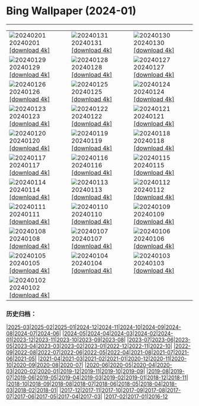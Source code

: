 # Bing Wallpaper (2024-01)
**************

<table><tr><td><img class="wallpaper" src="https://www.bing.com/th?id=OHR.DevetashkaCave_JA-JP9707792334_1920x1080.jpg" alt="20240201"> 20240201 <a href="https://www.bing.com/th?id=OHR.DevetashkaCave_JA-JP9707792334_UHD.jpg">[download 4k]</a></td><td><img class="wallpaper" src="https://www.bing.com/th?id=OHR.ZebraMother_JA-JP9484568475_1920x1080.jpg" alt="20240131"> 20240131 <a href="https://www.bing.com/th?id=OHR.ZebraMother_JA-JP9484568475_UHD.jpg">[download 4k]</a></td><td><img class="wallpaper" src="https://www.bing.com/th?id=OHR.AlbaceteSpain_JA-JP9272536909_1920x1080.jpg" alt="20240130"> 20240130 <a href="https://www.bing.com/th?id=OHR.AlbaceteSpain_JA-JP9272536909_UHD.jpg">[download 4k]</a></td></tr><tr><td><img class="wallpaper" src="https://www.bing.com/th?id=OHR.GollingerFalls_JA-JP9041099728_1920x1080.jpg" alt="20240129"> 20240129 <a href="https://www.bing.com/th?id=OHR.GollingerFalls_JA-JP9041099728_UHD.jpg">[download 4k]</a></td><td><img class="wallpaper" src="https://www.bing.com/th?id=OHR.ChannelOutback_JA-JP8591978293_1920x1080.jpg" alt="20240128"> 20240128 <a href="https://www.bing.com/th?id=OHR.ChannelOutback_JA-JP8591978293_UHD.jpg">[download 4k]</a></td><td><img class="wallpaper" src="https://www.bing.com/th?id=OHR.WinterCarnival_JA-JP8320595671_1920x1080.jpg" alt="20240127"> 20240127 <a href="https://www.bing.com/th?id=OHR.WinterCarnival_JA-JP8320595671_UHD.jpg">[download 4k]</a></td></tr><tr><td><img class="wallpaper" src="https://www.bing.com/th?id=OHR.HawkOwl_JA-JP5530639554_1920x1080.jpg" alt="20240126"> 20240126 <a href="https://www.bing.com/th?id=OHR.HawkOwl_JA-JP5530639554_UHD.jpg">[download 4k]</a></td><td><img class="wallpaper" src="https://www.bing.com/th?id=OHR.DwynwensDay_JA-JP1767839645_1920x1080.jpg" alt="20240125"> 20240125 <a href="https://www.bing.com/th?id=OHR.DwynwensDay_JA-JP1767839645_UHD.jpg">[download 4k]</a></td><td><img class="wallpaper" src="https://www.bing.com/th?id=OHR.IcelandBeach_JA-JP1317464051_1920x1080.jpg" alt="20240124"> 20240124 <a href="https://www.bing.com/th?id=OHR.IcelandBeach_JA-JP1317464051_UHD.jpg">[download 4k]</a></td></tr><tr><td><img class="wallpaper" src="https://www.bing.com/th?id=OHR.MaldivesAtolls_JA-JP0994970307_1920x1080.jpg" alt="20240123"> 20240123 <a href="https://www.bing.com/th?id=OHR.MaldivesAtolls_JA-JP0994970307_UHD.jpg">[download 4k]</a></td><td><img class="wallpaper" src="https://www.bing.com/th?id=OHR.SantaCruzSunrise_JA-JP5594322328_1920x1080.jpg" alt="20240122"> 20240122 <a href="https://www.bing.com/th?id=OHR.SantaCruzSunrise_JA-JP5594322328_UHD.jpg">[download 4k]</a></td><td><img class="wallpaper" src="https://www.bing.com/th?id=OHR.SquirrelNetherlands_JA-JP9623906743_1920x1080.jpg" alt="20240121"> 20240121 <a href="https://www.bing.com/th?id=OHR.SquirrelNetherlands_JA-JP9623906743_UHD.jpg">[download 4k]</a></td></tr><tr><td><img class="wallpaper" src="https://www.bing.com/th?id=OHR.Daikan2024_JA-JP9341510234_1920x1080.jpg" alt="20240120"> 20240120 <a href="https://www.bing.com/th?id=OHR.Daikan2024_JA-JP9341510234_UHD.jpg">[download 4k]</a></td><td><img class="wallpaper" src="https://www.bing.com/th?id=OHR.PlitviceWinter_JA-JP1926981970_1920x1080.jpg" alt="20240119"> 20240119 <a href="https://www.bing.com/th?id=OHR.PlitviceWinter_JA-JP1926981970_UHD.jpg">[download 4k]</a></td><td><img class="wallpaper" src="https://www.bing.com/th?id=OHR.ParisBridge_JA-JP7502194315_1920x1080.jpg" alt="20240118"> 20240118 <a href="https://www.bing.com/th?id=OHR.ParisBridge_JA-JP7502194315_UHD.jpg">[download 4k]</a></td></tr><tr><td><img class="wallpaper" src="https://www.bing.com/th?id=OHR.SleepyWolf_JA-JP7170122030_1920x1080.jpg" alt="20240117"> 20240117 <a href="https://www.bing.com/th?id=OHR.SleepyWolf_JA-JP7170122030_UHD.jpg">[download 4k]</a></td><td><img class="wallpaper" src="https://www.bing.com/th?id=OHR.LakeLouise_JA-JP5881267112_1920x1080.jpg" alt="20240116"> 20240116 <a href="https://www.bing.com/th?id=OHR.LakeLouise_JA-JP5881267112_UHD.jpg">[download 4k]</a></td><td><img class="wallpaper" src="https://www.bing.com/th?id=OHR.HanaHighway_JA-JP5594909770_1920x1080.jpg" alt="20240115"> 20240115 <a href="https://www.bing.com/th?id=OHR.HanaHighway_JA-JP5594909770_UHD.jpg">[download 4k]</a></td></tr><tr><td><img class="wallpaper" src="https://www.bing.com/th?id=OHR.HokkaidoSwans_JA-JP3605792409_1920x1080.jpg" alt="20240114"> 20240114 <a href="https://www.bing.com/th?id=OHR.HokkaidoSwans_JA-JP3605792409_UHD.jpg">[download 4k]</a></td><td><img class="wallpaper" src="https://www.bing.com/th?id=OHR.Daruma2024_JA-JP9897104150_1920x1080.jpg" alt="20240113"> 20240113 <a href="https://www.bing.com/th?id=OHR.Daruma2024_JA-JP9897104150_UHD.jpg">[download 4k]</a></td><td><img class="wallpaper" src="https://www.bing.com/th?id=OHR.BukhansanSeoul_JA-JP1162904036_1920x1080.jpg" alt="20240112"> 20240112 <a href="https://www.bing.com/th?id=OHR.BukhansanSeoul_JA-JP1162904036_UHD.jpg">[download 4k]</a></td></tr><tr><td><img class="wallpaper" src="https://www.bing.com/th?id=OHR.LynxSnow_JA-JP2676099304_1920x1080.jpg" alt="20240111"> 20240111 <a href="https://www.bing.com/th?id=OHR.LynxSnow_JA-JP2676099304_UHD.jpg">[download 4k]</a></td><td><img class="wallpaper" src="https://www.bing.com/th?id=OHR.MilopotamosStairs_JA-JP2627387814_1920x1080.jpg" alt="20240110"> 20240110 <a href="https://www.bing.com/th?id=OHR.MilopotamosStairs_JA-JP2627387814_UHD.jpg">[download 4k]</a></td><td><img class="wallpaper" src="https://www.bing.com/th?id=OHR.BalloonDay_JA-JP2573832501_1920x1080.jpg" alt="20240109"> 20240109 <a href="https://www.bing.com/th?id=OHR.BalloonDay_JA-JP2573832501_UHD.jpg">[download 4k]</a></td></tr><tr><td><img class="wallpaper" src="https://www.bing.com/th?id=OHR.BerninaPass_JA-JP7712918425_1920x1080.jpg" alt="20240108"> 20240108 <a href="https://www.bing.com/th?id=OHR.BerninaPass_JA-JP7712918425_UHD.jpg">[download 4k]</a></td><td><img class="wallpaper" src="https://www.bing.com/th?id=OHR.DevilsMarbles_JA-JP2428291852_1920x1080.jpg" alt="20240107"> 20240107 <a href="https://www.bing.com/th?id=OHR.DevilsMarbles_JA-JP2428291852_UHD.jpg">[download 4k]</a></td><td><img class="wallpaper" src="https://www.bing.com/th?id=OHR.CrabappleChaffinch_JA-JP2354093241_1920x1080.jpg" alt="20240106"> 20240106 <a href="https://www.bing.com/th?id=OHR.CrabappleChaffinch_JA-JP2354093241_UHD.jpg">[download 4k]</a></td></tr><tr><td><img class="wallpaper" src="https://www.bing.com/th?id=OHR.HarbinFestival_JA-JP2258801493_1920x1080.jpg" alt="20240105"> 20240105 <a href="https://www.bing.com/th?id=OHR.HarbinFestival_JA-JP2258801493_UHD.jpg">[download 4k]</a></td><td><img class="wallpaper" src="https://www.bing.com/th?id=OHR.GoldenGateLight_JA-JP2205373586_1920x1080.jpg" alt="20240104"> 20240104 <a href="https://www.bing.com/th?id=OHR.GoldenGateLight_JA-JP2205373586_UHD.jpg">[download 4k]</a></td><td><img class="wallpaper" src="https://www.bing.com/th?id=OHR.BodleianCeiling_JA-JP1889636385_1920x1080.jpg" alt="20240103"> 20240103 <a href="https://www.bing.com/th?id=OHR.BodleianCeiling_JA-JP1889636385_UHD.jpg">[download 4k]</a></td></tr><tr><td><img class="wallpaper" src="https://www.bing.com/th?id=OHR.BhutanSolstice_JA-JP1805849873_1920x1080.jpg" alt="20240102"> 20240102 <a href="https://www.bing.com/th?id=OHR.BhutanSolstice_JA-JP1805849873_UHD.jpg">[download 4k]</a></td><td></td><td></td></tr></table>

### 历史归档：

|[2025-03](/../2025-03/2025-03.md)|[2025-02](/../2025-02/2025-02.md)|[2025-01](/../2025-01/2025-01.md)|[2024-12](/../2024-12/2024-12.md)|[2024-11](/../2024-11/2024-11.md)|[2024-10](/../2024-10/2024-10.md)|[2024-09](/../2024-09/2024-09.md)|[2024-08](/../2024-08/2024-08.md)|[2024-07](/../2024-07/2024-07.md)|[2024-06](/../2024-06/2024-06.md)|
|[2024-05](/../2024-05/2024-05.md)|[2024-04](/../2024-04/2024-04.md)|[2024-03](/../2024-03/2024-03.md)|[2024-02](/../2024-02/2024-02.md)|[2024-01](/2024-01.md)|[2023-12](/../2023-12/2023-12.md)|[2023-11](/../2023-11/2023-11.md)|[2023-10](/../2023-10/2023-10.md)|[2023-09](/../2023-09/2023-09.md)|[2023-08](/../2023-08/2023-08.md)|
|[2023-07](/../2023-07/2023-07.md)|[2023-06](/../2023-06/2023-06.md)|[2023-05](/../2023-05/2023-05.md)|[2023-04](/../2023-04/2023-04.md)|[2023-03](/../2023-03/2023-03.md)|[2023-02](/../2023-02/2023-02.md)|[2023-01](/../2023-01/2023-01.md)|[2022-12](/../2022-12/2022-12.md)|[2022-11](/../2022-11/2022-11.md)|[2022-10](/../2022-10/2022-10.md)|
|[2022-09](/../2022-09/2022-09.md)|[2022-08](/../2022-08/2022-08.md)|[2022-07](/../2022-07/2022-07.md)|[2022-06](/../2022-06/2022-06.md)|[2022-05](/../2022-05/2022-05.md)|[2022-04](/../2022-04/2022-04.md)|[2021-08](/../2021-08/2021-08.md)|[2021-07](/../2021-07/2021-07.md)|[2021-06](/../2021-06/2021-06.md)|[2021-05](/../2021-05/2021-05.md)|
|[2021-04](/../2021-04/2021-04.md)|[2021-03](/../2021-03/2021-03.md)|[2021-02](/../2021-02/2021-02.md)|[2021-01](/../2021-01/2021-01.md)|[2020-12](/../2020-12/2020-12.md)|[2020-11](/../2020-11/2020-11.md)|[2020-10](/../2020-10/2020-10.md)|[2020-09](/../2020-09/2020-09.md)|[2020-08](/../2020-08/2020-08.md)|[2020-07](/../2020-07/2020-07.md)|
|[2020-06](/../2020-06/2020-06.md)|[2020-05](/../2020-05/2020-05.md)|[2020-04](/../2020-04/2020-04.md)|[2020-03](/../2020-03/2020-03.md)|[2020-02](/../2020-02/2020-02.md)|[2020-01](/../2020-01/2020-01.md)|[2019-12](/../2019-12/2019-12.md)|[2019-11](/../2019-11/2019-11.md)|[2019-10](/../2019-10/2019-10.md)|[2019-09](/../2019-09/2019-09.md)|
|[2019-08](/../2019-08/2019-08.md)|[2019-07](/../2019-07/2019-07.md)|[2019-06](/../2019-06/2019-06.md)|[2019-05](/../2019-05/2019-05.md)|[2019-04](/../2019-04/2019-04.md)|[2019-03](/../2019-03/2019-03.md)|[2019-02](/../2019-02/2019-02.md)|[2019-01](/../2019-01/2019-01.md)|[2018-12](/../2018-12/2018-12.md)|[2018-11](/../2018-11/2018-11.md)|
|[2018-10](/../2018-10/2018-10.md)|[2018-09](/../2018-09/2018-09.md)|[2018-08](/../2018-08/2018-08.md)|[2018-07](/../2018-07/2018-07.md)|[2018-06](/../2018-06/2018-06.md)|[2018-05](/../2018-05/2018-05.md)|[2018-04](/../2018-04/2018-04.md)|[2018-03](/../2018-03/2018-03.md)|[2018-02](/../2018-02/2018-02.md)|[2018-01](/../2018-01/2018-01.md)|
|[2017-12](/../2017-12/2017-12.md)|[2017-11](/../2017-11/2017-11.md)|[2017-10](/../2017-10/2017-10.md)|[2017-09](/../2017-09/2017-09.md)|[2017-08](/../2017-08/2017-08.md)|[2017-07](/../2017-07/2017-07.md)|[2017-06](/../2017-06/2017-06.md)|[2017-05](/../2017-05/2017-05.md)|[2017-04](/../2017-04/2017-04.md)|[2017-03](/../2017-03/2017-03.md)|
|[2017-02](/../2017-02/2017-02.md)|[2017-01](/../2017-01/2017-01.md)|[2016-12](/../2016-12/2016-12.md)